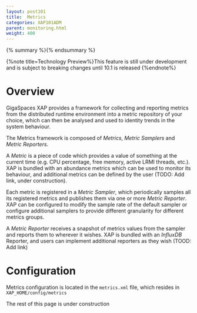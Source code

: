 ```yaml
---
layout: post101
title:  Metrics
categories: XAP101ADM
parent: monitoring.html
weight: 400
---
```


{% summary %}{% endsummary %}

{%note title=Technology Preview%}This feature is still under development and is subject to breaking changes until 10.1 is released {%endnote%}

# Overview

GigaSpaces XAP provides a framework for collecting and reporting metrics from the distributed runtime environment into a metric repository of your choice, which can then be analysed and used to identity trends in the system behaviour.

The Metrics framework is composed of *Metrics*, *Metric Samplers* and *Metric Reporters*.

A *Metric* is a piece of code which provides a value of something at the current time (e.g. CPU percentage, free memory, active LRMI threads, etc.). XAP is bundled with an abundance metrics which can be used to monitor its behaviour, and additional metrics can be defined by the user (TODO: Add link, under construction).

Each metric is registered in a *Metric Sampler*, which periodically samples all its registered metrics and publishes them via one or more *Metric Reporter*. XAP can be configured to modify the sample rate of the default sampler or configure additional samplers to provide different granularity for different metrics groups.

A *Metric Reporter* receives a snapshot of metrics values from the sampler and reports them to wherever it wishes. XAP is bundled with an *InfluxDB* Reporter, and users can implement additional reporters as they wish (TOOD: Add link)

# Configuration

Metrics configuration is located in the `metrics.xml` file, which resides in `XAP_HOME/config/metrics`

The rest of this page is under construction